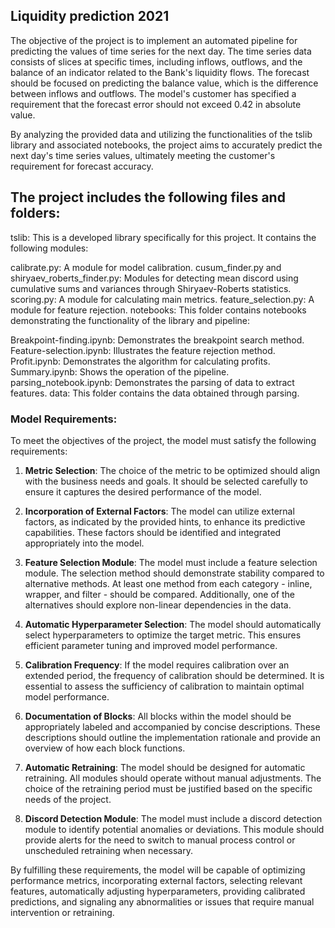 ## Liquidity prediction 2021

The objective of the project is to implement an automated pipeline for predicting the values of time series for the next day. The time series data consists of slices at specific times, including inflows, outflows, and the balance of an indicator related to the Bank's liquidity flows. The forecast should be focused on predicting the balance value, which is the difference between inflows and outflows. The model's customer has specified a requirement that the forecast error should not exceed 0.42 in absolute value.

By analyzing the provided data and utilizing the functionalities of the tslib library and associated notebooks, the project aims to accurately predict the next day's time series values, ultimately meeting the customer's requirement for forecast accuracy.

## The project includes the following files and folders:

tslib: This is a developed library specifically for this project. It contains the following modules:

calibrate.py: A module for model calibration.
cusum_finder.py and shiryaev_roberts_finder.py: Modules for detecting mean discord using cumulative sums and variances through Shiryaev-Roberts statistics.
scoring.py: A module for calculating main metrics.
feature_selection.py: A module for feature rejection.
notebooks: This folder contains notebooks demonstrating the functionality of the library and pipeline:

Breakpoint-finding.ipynb: Demonstrates the breakpoint search method.
Feature-selection.ipynb: Illustrates the feature rejection method.
Profit.ipynb: Demonstrates the algorithm for calculating profits.
Summary.ipynb: Shows the operation of the pipeline.
parsing_notebook.ipynb: Demonstrates the parsing of data to extract features.
data: This folder contains the data obtained through parsing.




### Model Requirements:

To meet the objectives of the project, the model must satisfy the following requirements:

1. **Metric Selection**: The choice of the metric to be optimized should align with the business needs and goals. It should be selected carefully to ensure it captures the desired performance of the model.

2. **Incorporation of External Factors**: The model can utilize external factors, as indicated by the provided hints, to enhance its predictive capabilities. These factors should be identified and integrated appropriately into the model.

3. **Feature Selection Module**: The model must include a feature selection module. The selection method should demonstrate stability compared to alternative methods. At least one method from each category - inline, wrapper, and filter - should be compared. Additionally, one of the alternatives should explore non-linear dependencies in the data.

4. **Automatic Hyperparameter Selection**: The model should automatically select hyperparameters to optimize the target metric. This ensures efficient parameter tuning and improved model performance.

5. **Calibration Frequency**: If the model requires calibration over an extended period, the frequency of calibration should be determined. It is essential to assess the sufficiency of calibration to maintain optimal model performance.

6. **Documentation of Blocks**: All blocks within the model should be appropriately labeled and accompanied by concise descriptions. These descriptions should outline the implementation rationale and provide an overview of how each block functions.

7. **Automatic Retraining**: The model should be designed for automatic retraining. All modules should operate without manual adjustments. The choice of the retraining period must be justified based on the specific needs of the project.

8. **Discord Detection Module**: The model must include a discord detection module to identify potential anomalies or deviations. This module should provide alerts for the need to switch to manual process control or unscheduled retraining when necessary.

By fulfilling these requirements, the model will be capable of optimizing performance metrics, incorporating external factors, selecting relevant features, automatically adjusting hyperparameters, providing calibrated predictions, and signaling any abnormalities or issues that require manual intervention or retraining.